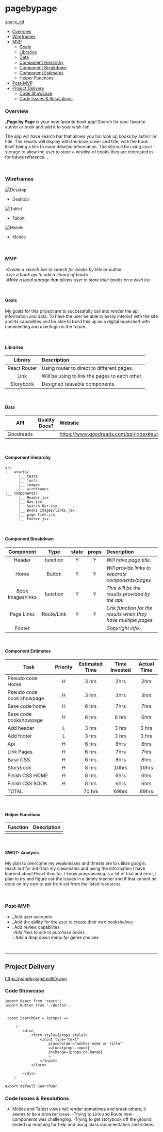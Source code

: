 # pagebypage

[space_gif](https://gph.is/1UPlgSa)


  - [Overview](#Overview)
  - [Wireframes](#Wireframes)
  - [MVP](#MVP)
    - [Goals](#Goals)
    - [Libraries](#Libraries)
    - [Data](#Data)
    - [Component Hierarchy](#Component-Hierarchy)
    - [Component Breakdown](#Component-Breakdown)
    - [Component Estimates](#Component-Estimates)
    - [Helper Functions](#Helper-Functions)
  - [Post-MVP](#Post-MVP)
- [Project Delivery](#Project-Delivery)
  - [Code Showcase](#Code-Showcase)
  - [Code Issues & Resolutions](#Code-Issues--Resolutions)



### Overview

_**Page by Page** is your new favorite book app! Search for your favorite author or book and add it to your wish list!

The app will have search bar that allows you too look up books by author or title. The results will display with the book cover and title, with the book itself being a link to more detailed information. The site will be using local storage to allow the user to store a wishlist of books they are interested in for future reference. _

<br>

### Wireframes



![Desktop](wireframes/Pagebypage_desktop.png)

- Desktop 

![Tablet](wireframes/Pagebypage_tablet.png)

- Tablet 

![Mobile](wireframes/Pagebypage_mobile.png)

- Mobile 

<br>

### MVP

-_Create a search bar to search for books by title or author_<br>
-_Use a book api to add a library of books_<br>
-_Make a local storage that allows user to store their books on a wish list_

<br>

#### Goals

My goals for this project are to successfully call and render the api information and data. To have the user be able to easily interact with the site and its capabilites and be able to build this up as a digital bookshelf with commenting and user/login in the future.

<br>

#### Libraries



|     Library      | Description                                |
| :--------------: | :----------------------------------------- |
|   React Router   |  Using router to direct to different pages.   |
|     Link         |Will be using to link the pages to each other.   |
|    Storybook              |     Designed reusable components                          |

<br>

#### Data



|    API     | Quality Docs? | Website       | Sample Query                            |
| :--------: | :-----------: | :------------ | :-------------------------------------- |
| Goodreads |           |    https://www.goodreads.com/api/index#author.books          |                                         |

<br>

#### Component Hierarchy


```
src
|__ assets/
      |__ tests
      |__ fonts
      |__ images
      |__ wireframes
|__ components/
      |__ Header.jsx
      |__ Nav.jsx
      |__ Search Bar.jsx
      |__ Books images/links.jsx
      |__ page link.jsx
      |__ Footer.jsx
```

<br>

#### Component Breakdown



|  Component   |    Type    | state | props | Description                                                      |
| :----------: | :--------: | :---: | :---: | :--------------------------------------------------------------- |
|    Header    | function |  Y |    Y | _Will have page title._               |
|  Home  |  Button |  Y  |  Y | _Will provide links to separate components/pages_       |
|   Book Images/links   |  function    |Y   | Y     | _This will be the results provided by the api._      |
|Page Links  | Route/Link |   Y  | Y    | _Link function for the results when they have multiple pages_                 |
|    Footer    |  |     |     | _Copyright info._ |

<br>

#### Component Estimates



| Task                | Priority | Estimated Time | Time Invested | Actual Time |
| ------------------- | :------: | :------------: | :-----------: | :---------: |
| Pseudo code Home   |    H     |     3 hrs      |     2hrs    |    2hrs   |
| Pseudo code book showpage |    H     |     3 hrs      |     3hrs     |     3hrs     |
| Base code home              |   H       |     6 hrs      |     7hrs     |     7hrs    |
| Base code bookshowpage               |     H     |     6 hrs      |     6 hrs      |    6hrs     |
| Add header            |       L   |     3 hrs      |     3 hrs      |     3 hrs      |
| Add footer              |      L    |     3 hrs      |     3 hrs       |     3 hrs      |
| Api            |      H    |     6 hrs      |     8hrs    |     8hrs     |
| Link Pages              |   H       |     6 hrs      |    7hrs    |     7hrs     |
| Base CSS               |     H     |    6 hrs      |     8hrs    |     8hrs     |
| Storybook              |        H  |     8 hrs      |     10hrs    |     10hrs    |
| Finish CSS HOME              |   H       |     8 hrs      |     6hrs    |     6hrs      |
| Finish CSS BOOK              |    H      |     8 hrs      |     6hrs      |     6hrs     |
| TOTAL               |          |     70 hrs      |     69hrs     |     69hrs     |
<br>

#### Helper Functions



|  Function  | Description                                |
| :--------: | :----------------------------------------- |
|            | |

<br>

#### SWOT- Analysis
 
 My plan to overcome my weaknesses and threats are to utilize google,  reach out for aid from my classmates and using the information I have learned about React thus far. I know programming is a lot of trial and error, I plan to try and figure out the issues in a timely manner and if that cannot be done on my own to ask from aid from the listed resources.  


<br>

### Post-MVP

- _Add user accounts
- _Add the ability for the user to create their own bookshelves
- _Add review capabilites <br>
-_Add links to site to purchase books <br>
-_ Add a drop down menu for genre choices

<br>

***

## Project Delivery
https://pagebypage.netlify.app
### Code Showcase
```
import React from 'react';
import Button from './Button';


 const SearchBar = (props) =>
 
     (
        <div>
            <form style={props.style}>
                <input type="text"
                    placeholder="author name or title"
                    value={props.input}
                    onChange={props.onChange}
                    >
                </input>   
            </form>
                
        </div>
    )

export default SearchBar
```

### Code Issues & Resolutions
- Mobile and Tablet views will render sometimes and break others, it seems to be a browser issue.
-Trying to Link and Route new components was challenging.
-Trying to get storybook off the ground, ended up reaching for help and using class documentation and videos.
>
